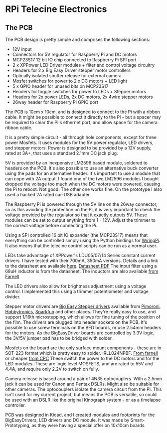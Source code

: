 # RPi Telecine Electronics

## The PCB

The PCB design is pretty simple and comprises the following sections:

* 12V input
* Connectors for 5V regulator for Raspberry Pi and DC motors
* MCP23S17 12 bit IO chip connected to Raspberry Pi SPI port
* 2 x XPPower LED Driver modules + filter and control voltage circuitry
* Headers for 2 x Big Easy Driver stepper motor controllers
* Optically isolated shutter release for external camera
* Mosfet switches for power to 2 x DC motors + LED light
* 5 x GPIO header for unused bits on MCP23S17
* Headers for toggle switches for power to LEDs + Stepper motors
* Headers for 2x power LEDs, 2x DC motors, 2x 4wire stepper motors
* 26way header for Raspberry Pi GPIO port

The PCB is 10cm x 10cm, and is designed to connect to the Pi with a ribbon 
cable. It might be possible to connect it directly to the Pi - but a spacer 
may be required to clear the Pi's ethernet port, and allow space for the camera 
ribbon cable.

It is a pretty simple circuit - all through hole components, except for three 
power Mosfets. It uses modules for the 5V power regulator, LED drivers, and 
stepper motors. Power is designed to be provided by a 12V supply, rated at 3A+,
that uses a standard 2.1mm DC jack plug.

5V is provided by an inexpensive LM2596 based module, soldered to headers on 
the PCB. It's also possible to use an alternative buck converter using the pads 
for an alternative header. It's important to use a module that can cope with 2A 
output. I found one of the two LM2596 modules I bought dropped the voltage too 
much when the DC motors were powered, causing the Pi to reboot. Not good. The 
other one works fine. On the prototype I also used a hacked 2A rated car-USB
adapter.

The Raspberry Pi is powered through the 5V line on the 26way connector, so as 
this avoiding the protection on the Pi, it is very important to check the 
voltage provided by the regulator so that it exactly outputs 5V. These modules 
can be set to output anything from 1 - 12V. Adjust the trimmer to the correct 
voltage before connecting the Pi.

Using a SPI controlled 16 bit IO expander (the MCP23S17) means that everything 
can be controlled simply using the Python bindings for 
[WiringPi](http://pi.gadgetoid.com/article/wiringpi-version-2-with-extra-python).
It also means that the telecine control scripts can be run as a normal user.

LEDs take advantage of XPPower's LDU05/07/14 Series constant current 
drivers. I have tested with their 700mA, 350mA versions. Details and a link to the 
datasheet are available 
[here](http://uk.farnell.com/xp-power/ldu0516s350/led-driver-dc-dc-cc-0-35a-14v/dp/2082733).
[Datasheet PDF](http://www.xppower.com/pdfs/SF_LDU05-14.pdf) The input filter 
using a 68uH inductor is from the datasheet. The inductors are also available 
[from Farnell](http://uk.farnell.com/murata-power-solutions/13r683c/inductor-68uh-10-1-3a-th-radial/dp/2062695)

The LED drivers also allow for brightness adjustment using a voltage control. I 
implemented this using a trimmer potentiometer and voltage divider.

Stepper motor drivers are 
[Big Easy Stepper drivers](http://www.schmalzhaus.com/BigEasyDriver/) available from 
[Pimoroni](http://shop.pimoroni.com/products/sparkfun-big-easy-driver), 
[Hobbytronics](http://www.hobbytronics.co.uk/big-easy-stepper-driver),
[Sparkfun](https://www.sparkfun.com/products/11876) and other places. They're 
really easy to use, and support 1/16th microstepping, which allows for fine tuning 
of the position of the film. The drivers are plugged into header sockets on the
PCB. It's possible to use screw terminals on the BED boards, or use 2.54mm headers
for the motors. As the BigEasyDriver boards are controlled by 3.3V logic, the 3V/5V 
jumper pad has to be bridged with solder.

Mosfets on the board are the only surface mount components - these are in 
SOT-223 format which is pretty easy to solder. IRLL024NPBF.
[From farnell](http://uk.farnell.com/international-rectifier/irll024npbf/mosfet-n-55v-4-4a-sot-223/dp/8651205?Ntt=8651205)
or cheaper [from CPC](http://cpc.farnell.com/jsp/search/productdetail.jsp?SKU=SC11049) 
These switch the power to the DC motors and for the LED modules. These are logic level
MOSFETS, and are rated to 55V and 4.4A, and require only 2.2V to switch on fully.

Camera release is based around a pair of 4N35 optocouplers. With a 2.5mm jack it can
be used for Canon and Pentax DSLRs. Might also be suitable for other cameras. The 
optocouplers isolate the camera circuit from the Pi. This isn't used for my current
project, but means the PCB is versatile, so could be used with an DSLR like the 
original Kinograph system - or as a timelapse controller.

PCB was designed in Kicad, and I created modules and footprints for the 
BigEasyDrivers, LED drivers and DC module. It was made by Smart-Prototyping, as 
they were having  a special offer on 10x10cm boards.



